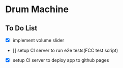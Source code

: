 # Drum Machine

## To Do List

- [x] implement volume slider
- [] setup CI server to run e2e tests(FCC test script)
- [x] setup CI server to deploy app to github pages
